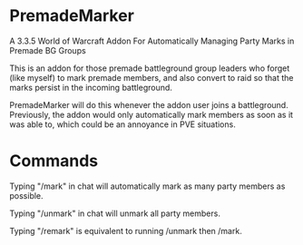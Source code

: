 # PremadeMarker
A 3.3.5 World of Warcraft Addon For Automatically Managing Party Marks in Premade BG Groups

This is an addon for those premade battleground group leaders who forget (like myself) to mark premade members, and also convert to raid so that the marks persist in the incoming battleground.

PremadeMarker will do this whenever the addon user joins a battleground. Previously, the addon would only automatically mark members as soon as it was able to, which could be an annoyance in PVE situations.

# Commands
Typing "/mark" in chat will automatically mark as many party members as possible.

Typing "/unmark" in chat will unmark all party members.

Typing "/remark" is equivalent to running /unmark then /mark.
